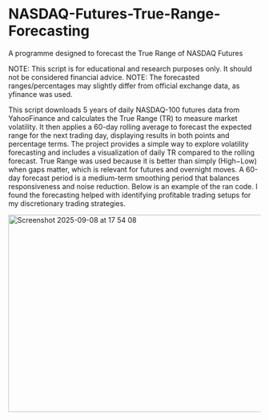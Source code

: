 # NASDAQ-Futures-True-Range-Forecasting
A programme designed to forecast the True Range of NASDAQ Futures

NOTE: This script is for educational and research purposes only. It should not be considered financial advice.
NOTE: The forecasted ranges/percentages may slightly differ from official exchange data, as yfinance was used.

This script downloads 5 years of daily NASDAQ-100 futures data from YahooFinance and calculates the True Range (TR) to measure market volatility. It then applies a 60-day rolling average to forecast the expected range for the next trading day, displaying results in both points and percentage terms. The project provides a simple way to explore volatility forecasting and includes a visualization of daily TR compared to the rolling forecast. True Range was used because it is better than simply (High−Low) when gaps matter, which is relevant for futures and overnight moves. A 60-day forecast period is a medium-term smoothing period that balances responsiveness and noise reduction. Below is an example of the ran code. I found the forecasting helped with identifying profitable trading setups for my discretionary trading strategies.


<img width="1470" height="394" alt="Screenshot 2025-09-08 at 17 54 08" src="https://github.com/user-attachments/assets/916bde18-964d-407a-839c-f5e6da70840f" />

